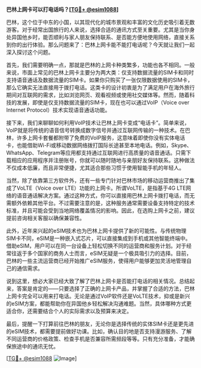 **巴林上网卡可以打电话吗？[[TG💪+ @esim1088](https://t.me/s/esim1088)]**

巴林，这个位于中东的小国，以其现代化的城市景观和丰富的文化历史吸引着无数游客。对于经常出国旅行的人来说，选择合适的通讯方式至关重要。尤其是当你身处异国他乡时，能否顺利与家人朋友保持联系、是否能方便地使用网络，直接关系到你的出行体验。那么问题来了：巴林上网卡能不能打电话呢？今天就让我们一起深入探讨这个问题。

首先，我们需要明确一点，那就是巴林的上网卡种类繁多，功能也各不相同。一般来说，市面上常见的巴林上网卡主要分为两大类：仅支持数据流量的SIM卡和同时支持语音通话及数据流量的SIM卡。如果你只购买了一张仅限数据使用的SIM卡，那么它确实无法直接用于拨打电话。这类卡的设计初衷是为了满足用户在海外旅行期间对互联网的需求，比如浏览网页、观看视频或使用社交媒体等。然而，随着科技的发展，即使是仅支持数据流量的SIM卡，现在也可以通过VoIP（Voice over Internet Protocol）技术实现语音通话功能。

接下来，我们来聊聊如何利用VoIP技术让巴林上网卡变成“电话卡”。简单来说，VoIP就是将传统的语音信号转换成数字信号并通过互联网传输的一种技术。在巴林，许多上网卡套餐都附带了免费的VoIP服务，这意味着即使你没有实体电话卡，也能借助Wi-Fi或移动数据网络拨打国际长途甚至本地电话。例如，Skype、WhatsApp、Telegram等应用都支持通过互联网进行高质量的语音通话。只需下载相应的应用程序并注册账号，你就可以随时随地与亲朋好友保持联系。这种做法不仅成本低廉，而且非常便捷，尤其适合那些习惯于使用智能手机的年轻人。

当然，除了依靠第三方软件外，还有一些专门针对巴林市场的移动运营商推出了集成了VoLTE（Voice over LTE）功能的上网卡。所谓VoLTE，是指基于4G LTE网络的语音通话解决方案。通过这种方式，你可以直接用巴林上网卡拨打电话，而无需额外依赖其他平台。不过需要注意的是，这种服务通常需要设备支持特定的技术标准，并且可能会受到当地网络覆盖情况的影响。因此，在选购上网卡之前，建议提前咨询相关客服以确保兼容性。

此外，近年来兴起的eSIM技术也为巴林上网卡提供了新的可能性。与传统物理SIM卡不同，eSIM是一种嵌入式芯片，可以直接集成到手机或其他智能终端中。借助eSIM，用户可以在同一台设备上轻松切换不同的运营商和服务计划。对于经常往返于多个国家的商务人士而言，eSIM无疑是一个极具吸引力的选择。目前，巴林的一些主流运营商已经开始推广eSIM服务，使得用户能够更加灵活地管理自己的通信需求。

说到这里，想必大家已经大致了解了巴林上网卡是否能打电话的相关情况。总结起来，答案是肯定的——只要选择了正确的上网卡产品，并掌握了合适的方法，巴林上网卡完全可以用来打电话。无论是通过VoIP软件还是VoLTE技术，抑或是新兴的eSIM方案，都能帮助你在异国他乡轻松解决沟通难题。当然，具体哪种方式更适合你，还需要结合个人的实际需求以及预算来决定。

最后，提醒一下打算前往巴林的朋友，无论你是选择传统的实体SIM卡还是更先进的eSIM技术，都需要提前做好功课。比如，确认目的地是否支持漫游服务、了解不同运营商的价格政策、检查手机是否兼容所需频段等等。只有充分准备，才能确保旅途中的通讯无忧。

[[TG💪+ @esim1088](https://t.me/s/esim1088) ![Image](https://i.postimg.cc/4NQfJmqS/Snipaste-2025-05-13-00-14-12.png)]